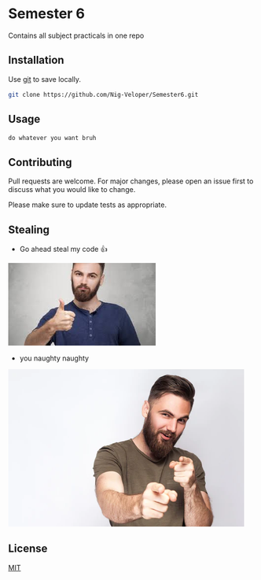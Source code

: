 # Semester 6

Contains all subject practicals in one repo 

## Installation

Use [git](https://git-scm.com/) to save locally.

```bash
git clone https://github.com/Nig-Veloper/Semester6.git
```

## Usage

```
do whatever you want bruh
```

## Contributing

Pull requests are welcome. For major changes, please open an issue first
to discuss what you would like to change.

Please make sure to update tests as appropriate.


## Stealing 
- Go ahead steal my code 👍

![thumbs-up](./img/thumbsup.jpg)
- you naughty naughty

![naughty-naughty](./img/younaughtynaughty.webp)
## License

[MIT](https://choosealicense.com/licenses/mit/)